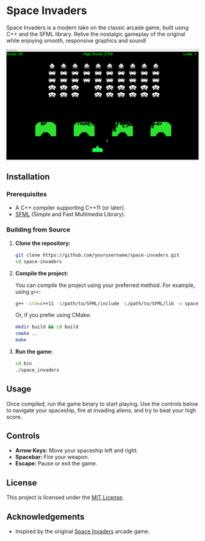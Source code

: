 # Space Invaders

Space Invaders is a modern take on the classic arcade game, built using C++ and the SFML library. Relive the nostalgic gameplay of the original while enjoying smooth, responsive graphics and sound!

![Screenshot](screenshots/img.png)

## Installation

### Prerequisites

- A C++ compiler supporting C++11 (or later).
- [SFML](https://www.sfml-dev.org/) (Simple and Fast Multimedia Library).

### Building from Source

1. **Clone the repository:**
    ```bash
    git clone https://github.com/yourusername/space-invaders.git
    cd space-invaders
    ```

2. **Compile the project:**

   You can compile the project using your preferred method. For example, using `g++`:
    ```bash
    g++ -std=c++11 -I/path/to/SFML/include -L/path/to/SFML/lib -o space_invaders src/*.cpp -lsfml-graphics -lsfml-window -lsfml-system
    ```

   Or, if you prefer using CMake:
    ```bash
    mkdir build && cd build
    cmake ..
    make
    ```

3. **Run the game:**
    ```bash
    cd bin
    ./space_invaders
    ```

## Usage

Once compiled, run the game binary to start playing. Use the controls below to navigate your spaceship, fire at invading aliens, and try to beat your high score.

## Controls

- **Arrow Keys:** Move your spaceship left and right.
- **Spacebar:** Fire your weapon.
- **Escape:** Pause or exit the game.

## License

This project is licensed under the [MIT License](LICENSE).

## Acknowledgements
- Inspired by the original [Space Invaders](https://en.wikipedia.org/wiki/Space_Invaders) arcade game.
